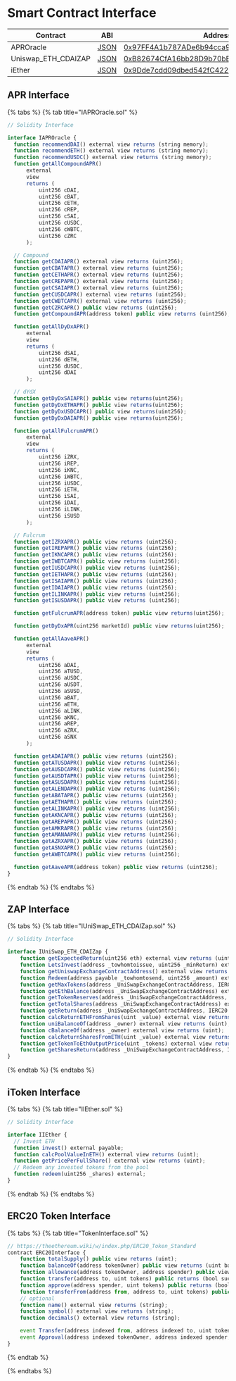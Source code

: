 # Smart Contract Interface

| Contract | ABI | Address |
| -- | -- | -- |
| APROracle | [JSON](https://github.com/iearn-finance/apr-oracle/blob/master/build/contracts/APROracle.json) | [0x97FF4A1b787ADe6b94cca95b61F79417c673331D](https://etherscan.io/address/0x97ff4a1b787ade6b94cca95b61f79417c673331d#code) |
| Uniswap_ETH_CDAIZAP | [JSON](https://github.com/iearn-finance/zap/blob/master/build/contracts/UniSwap_ETH_CDAIZap.json) | [0xB82674CfA16bb28D9b70bEC830fF24BAEC6B1337](https://etherscan.io/address/0xb82674cfa16bb28d9b70bec830ff24baec6b1337#code) |
| iEther | [JSON](https://github.com/iearn-finance/itoken/blob/master/build/contracts/IEther.json) | [0x9Dde7cdd09dbed542fC422d18d89A589fA9fD4C0](https://etherscan.io/address/0x9dde7cdd09dbed542fc422d18d89a589fa9fd4c0#code) |

## APR Interface

{% tabs %}
{% tab title="IAPROracle.sol" %}
```javascript
// Solidity Interface

interface IAPROracle {
  function recommendDAI() external view returns (string memory);
  function recommendETH() external view returns (string memory);
  function recommendUSDC() external view returns (string memory);
  function getAllCompoundAPR()
      external
      view
      returns (
          uint256 cDAI,
          uint256 cBAT,
          uint256 cETH,
          uint256 cREP,
          uint256 cSAI,
          uint256 cUSDC,
          uint256 cWBTC,
          uint256 cZRC
      );

  // Compound
  function getCDAIAPR() external view returns (uint256);
  function getCBATAPR() external view returns (uint256);
  function getCETHAPR() external view returns (uint256);
  function getCREPAPR() external view returns (uint256);
  function getCSAIAPR() external view returns (uint256);
  function getCUSDCAPR() external view returns (uint256);
  function getCWBTCAPR() external view returns (uint256);
  function getCZRCAPR() public view returns (uint256);
  function getCompoundAPR(address token) public view returns (uint256);

  function getAllDyDxAPR()
      external
      view
      returns (
          uint256 dSAI,
          uint256 dETH,
          uint256 dUSDC,
          uint256 dDAI
      );

  // dYdX
  function getDyDxSAIAPR() public view returns(uint256);
  function getDyDxETHAPR() public view returns(uint256);
  function getDyDxUSDCAPR() public view returns(uint256);
  function getDyDxDAIAPR() public view returns(uint256);

  function getAllFulcrumAPR()
      external
      view
      returns (
          uint256 iZRX,
          uint256 iREP,
          uint256 iKNC,
          uint256 iWBTC,
          uint256 iUSDC,
          uint256 iETH,
          uint256 iSAI,
          uint256 iDAI,
          uint256 iLINK,
          uint256 iSUSD
      );

  // Fulcrum
  function getIZRXAPR() public view returns (uint256);
  function getIREPAPR() public view returns (uint256);
  function getIKNCAPR() public view returns (uint256);
  function getIWBTCAPR() public view returns (uint256);
  function getIUSDCAPR() public view returns (uint256);
  function getIETHAPR() public view returns (uint256);
  function getISAIAPR() public view returns (uint256);
  function getIDAIAPR() public view returns (uint256);
  function getILINKAPR() public view returns (uint256);
  function getISUSDAPR() public view returns (uint256);

  function getFulcrumAPR(address token) public view returns(uint256);

  function getDyDxAPR(uint256 marketId) public view returns(uint256);

  function getAllAaveAPR()
      external
      view
      returns (
          uint256 aDAI,
          uint256 aTUSD,
          uint256 aUSDC,
          uint256 aUSDT,
          uint256 aSUSD,
          uint256 aBAT,
          uint256 aETH,
          uint256 aLINK,
          uint256 aKNC,
          uint256 aREP,
          uint256 aZRX,
          uint256 aSNX
      );

  function getADAIAPR() public view returns (uint256);
  function getATUSDAPR() public view returns (uint256);
  function getAUSDCAPR() public view returns (uint256);
  function getAUSDTAPR() public view returns (uint256);
  function getASUSDAPR() public view returns (uint256);
  function getALENDAPR() public view returns (uint256);
  function getABATAPR() public view returns (uint256);
  function getAETHAPR() public view returns (uint256);
  function getALINKAPR() public view returns (uint256);
  function getAKNCAPR() public view returns (uint256);
  function getAREPAPR() public view returns (uint256);
  function getAMKRAPR() public view returns (uint256);
  function getAMANAAPR() public view returns (uint256);
  function getAZRXAPR() public view returns (uint256);
  function getASNXAPR() public view returns (uint256);
  function getAWBTCAPR() public view returns (uint256);

  function getAaveAPR(address token) public view returns (uint256);
}
```
{% endtab %}
{% endtabs %}

## ZAP Interface

{% tabs %}
{% tab title="IUniSwap_ETH_CDAIZap.sol" %}
```javascript
// Solidity Interface

interface IUniSwap_ETH_CDAIZap {
    function getExpectedReturn(uint256 eth) external view returns (uint256);
    function LetsInvest(address _towhomtoissue, uint256 _minReturn) external payable returns (uint);
    function getUniswapExchangeContractAddress() external view returns (address);
    function Redeem(address payable _towhomtosend, uint256 _amount) external stopInEmergency returns (uint);
    function getMaxTokens(address _UniSwapExchangeContractAddress, IERC20 _ERC20TokenAddress, uint _value) external view returns (uint);
    function getEthBalance(address _UniSwapExchangeContractAddress) external view returns (uint);
    function getTokenReserves(address _UniSwapExchangeContractAddress, IERC20 _ERC20TokenAddress) external view returns (uint);
    function getTotalShares(address _UniSwapExchangeContractAddress) external view returns (uint);
    function getReturn(address _UniSwapExchangeContractAddress, IERC20 _ERC20TokenAddress, uint _value) external view returns (uint, uint, uint);
    function calcReturnETHFromShares(uint _value) external view returns (uint, uint, uint);
    function uniBalanceOf(address _owner) external view returns (uint);
    function cBalanceOf(address _owner) external view returns (uint);
    function calcReturnSharesFromETH(uint _value) external view returns (uint);
    function getTokenToEthOutputPrice(uint _tokens) external view returns (uint);
    function getSharesReturn(address _UniSwapExchangeContractAddress, IERC20 _ERC20TokenAddress, uint _ethValue) external view returns (uint);
}
```
{% endtab %}
{% endtabs %}

## iToken Interface

{% tabs %}
{% tab title="IIEther.sol" %}
```javascript
// Solidity Interface

interface IIEther {
  // Invest ETH
  function invest() external payable;
  function calcPoolValueInETH() external view returns (uint);
  function getPricePerFullShare() external view returns (uint);
  // Redeem any invested tokens from the pool
  function redeem(uint256 _shares) external;
}
```
{% endtab %}
{% endtabs %}

## ERC20 Token Interface

{% tabs %}
{% tab title="TokenInterface.sol" %}
```javascript
// https://theethereum.wiki/w/index.php/ERC20_Token_Standard
contract ERC20Interface {
    function totalSupply() public view returns (uint);
    function balanceOf(address tokenOwner) public view returns (uint balance);
    function allowance(address tokenOwner, address spender) public view returns (uint remaining);
    function transfer(address to, uint tokens) public returns (bool success);
    function approve(address spender, uint tokens) public returns (bool success);
    function transferFrom(address from, address to, uint tokens) public returns (bool success);
    // optional
    function name() external view returns (string);
    function symbol() external view returns (string);
    function decimals() external view returns (string);

    event Transfer(address indexed from, address indexed to, uint tokens);
    event Approval(address indexed tokenOwner, address indexed spender, uint tokens);
}
```
{% endtab %}

{% endtabs %}
